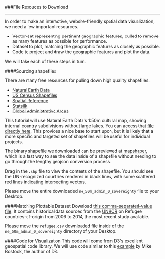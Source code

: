 ###File Resouces to Download

-----

In order to make an interactive, website-friendly spatial data visualization, we need a few important resources.

- Vector-set representing pertinent geographic features, culled to remove as many features as possible for performance.
- Dataset to plot, matching the geographic features as closely as possible.
- Code to project and draw the geographic features and plot the data.

We will take each of these steps in turn.

####Sourcing shapefiles

There are many free resources for pulling down high quality shapefiles.

- [Natural Earth Data](http://www.naturalearthdata.com)
- [US Census Shapefiles](https://www.census.gov/geo/maps-data/data/tiger-cart-boundary.html)
- [Spatial Reference](http://spatialreference.org)
- [Statsilk](http://www.statsilk.com/maps/download-free-shapefile-maps)
- [Global Administrative Areas](http://www.gadm.org)

This tutorial will use Natural Earth Data's 1:50m cultural map, showing internal country subdivisions without large lakes. You can access that [file directly here](http://www.naturalearthdata.com/http//www.naturalearthdata.com/download/50m/cultural/ne_50m_admin_0_sovereignty.zip). This provides a nice base to start upon, but it is likely that a more specific and targeted set of shapefiles will be useful for individual projects.

The binary shapefile we downloaded can be previewed at [mapshaper](http://mapshaper.org), which is a fast way to see the data inside of a shapefile without needing to go through the lengthy geojson conversion process.

Drag in the `.shp` file to view the contents of the shapefile. You should see the UN-recognized countries rendered in black lines, with some scattered red lines indicating intersecting vectors.

Please move the entire downloaded `ne_50m_admin_0_sovereignty` file to your Desktop.

####Matching Plottable Dataset
Download [this comma-separated-value file](refugee.csv). It contains historical data sourced from the [UNHCR](www.unhcr.org) on Refugee countries-of-origin from 2006 to 2014, the most recent study available.

Please move the `refugee.csv` downloaded file inside of the `ne_50m_admin_0_sovereignty` directory of your Desktop.

####Code for Visualization
This code will come from D3's excellent geospatial code library. We will use code similar to this [example](http://bl.ocks.org/rveciana/a2a1c21ca1c71cd3ec116cc911e5fce9) by Mike Bostock, the author of D3.
